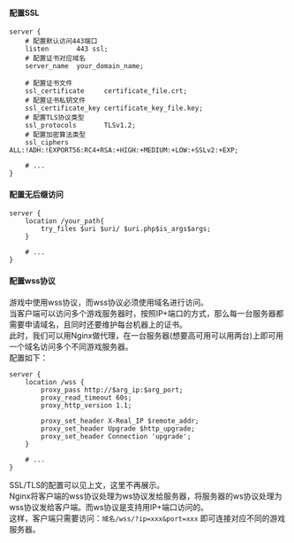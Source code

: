 #### 配置SSL
```
server {
    # 配置默认访问443端口
    listen       443 ssl;
    # 配置证书对应域名
    server_name  your_domain_name;

    # 配置证书文件
    ssl_certificate     certificate_file.crt;
    # 配置证书私钥文件
    ssl_certificate_key certificate_key_file.key;
    # 配置TLS协议类型
    ssl_protocols       TLSv1.2;
    # 配置加密算法类型
    ssl_ciphers         ALL:!ADH:!EXPORT56:RC4+RSA:+HIGH:+MEDIUM:+LOW:+SSLv2:+EXP;

    # ...
}
```

#### 配置无后缀访问
```
server {
    location /your_path{
        try_files $uri $uri/ $uri.php$is_args$args;
    }

    # ...
}
```

#### 配置wss协议
游戏中使用wss协议，而wss协议必须使用域名进行访问。  
当客户端可以访问多个游戏服务器时，按照IP+端口的方式，那么每一台服务器都需要申请域名，且同时还要维护每台机器上的证书。  
此时，我们可以用Nginx做代理，在一台服务器(想要高可用可以用两台)上即可用一个域名访问多个不同游戏服务器。  
配置如下：
```
server {
    location /wss {
        proxy_pass http://$arg_ip:$arg_port;
        proxy_read_timeout 60s;
        proxy_http_version 1.1;

        proxy_set_header X-Real_IP $remote_addr;
        proxy_set_header Upgrade $http_upgrade;
        proxy_set_header Connection 'upgrade';
    }

    # ...
}
```
SSL/TLS的配置可以见上文，这里不再展示。  
Nginx将客户端的wss协议处理为ws协议发给服务器，将服务器的ws协议处理为wss协议发给客户端。而ws协议是支持用IP+端口访问的。  
这样，客户端只需要访问：`域名/wss/?ip=xxx&port=xxx` 即可连接对应不同的游戏服务器。
